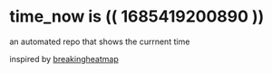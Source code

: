 # time_now is (( 1685419200890 ))

an automated repo that shows the currnent time

inspired by [breakingheatmap](https://github.com/breakingheatmap/breakingheatmap)